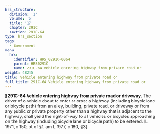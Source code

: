 ```yaml
---
hrs_structure:
  division: '1'
  volume: '5'
  title: '17'
  chapter: 291C
  section: 291C-64
type: hrs_section
tags:
  - Government
menu:
  hrs:
    identifier: HRS_0291C-0064
    parent: HRS0291C
    name: 291C-64 Vehicle entering highway from private road or
weight: 48245
title: Vehicle entering highway from private road or
full_title: 291C-64 Vehicle entering highway from private road or
---
```

**§291C-64 Vehicle entering highway from private road or driveway.** The driver of a vehicle about to enter or cross a highway (including bicycle lane or bicycle path) from an alley, building, private road, or driveway or from any public or private property other than a highway that is adjacent to the highway, shall yield the right-of-way to all vehicles or bicycles approaching on the highway (including bicycle lane or bicycle path) to be entered. [L 1971, c 150, pt of §1; am L 1977, c 180, §3]